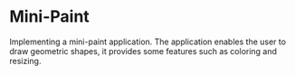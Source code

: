 # Mini-Paint
Implementing a mini-paint application. The application enables the user to draw geometric
shapes, it provides some features such as coloring and resizing. 

